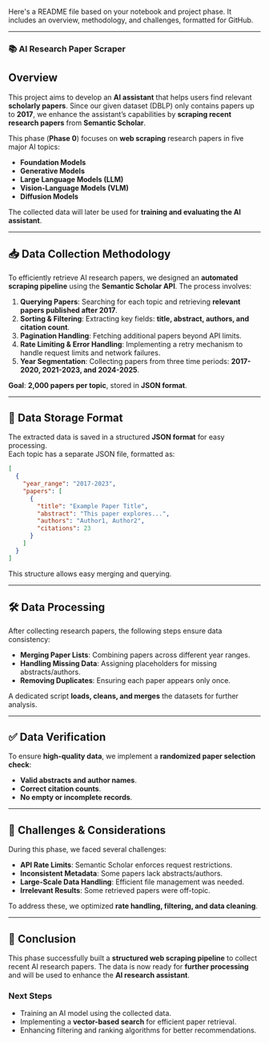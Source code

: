 Here's a README file based on your notebook and project phase. It includes an overview, methodology, and challenges, formatted for GitHub.  

---

### 📚 AI Research Paper Scraper

## **Overview**
This project aims to develop an **AI assistant** that helps users find relevant **scholarly papers**. Since our given dataset (DBLP) only contains papers up to **2017**, we enhance the assistant’s capabilities by **scraping recent research papers** from **Semantic Scholar**.

This phase (**Phase 0**) focuses on **web scraping** research papers in five major AI topics:

- **Foundation Models**
- **Generative Models**
- **Large Language Models (LLM)**
- **Vision-Language Models (VLM)**
- **Diffusion Models**

The collected data will later be used for **training and evaluating the AI assistant**.

---

## **📥 Data Collection Methodology**
To efficiently retrieve AI research papers, we designed an **automated scraping pipeline** using the **Semantic Scholar API**. The process involves:

1. **Querying Papers**: Searching for each topic and retrieving **relevant papers published after 2017**.
2. **Sorting & Filtering**: Extracting key fields: **title, abstract, authors, and citation count**.
3. **Pagination Handling**: Fetching additional papers beyond API limits.
4. **Rate Limiting & Error Handling**: Implementing a retry mechanism to handle request limits and network failures.
5. **Year Segmentation**: Collecting papers from three time periods: **2017-2020, 2021-2023, and 2024-2025**.

**Goal**: **2,000 papers per topic**, stored in **JSON format**.

---

## **📂 Data Storage Format**
The extracted data is saved in a structured **JSON format** for easy processing.  
Each topic has a separate JSON file, formatted as:

```json
[
  {
    "year_range": "2017-2023",
    "papers": [
      {
        "title": "Example Paper Title",
        "abstract": "This paper explores...",
        "authors": "Author1, Author2",
        "citations": 23
      }
    ]
  }
]
```

This structure allows easy merging and querying.

---

## **🛠 Data Processing**
After collecting research papers, the following steps ensure data consistency:

- **Merging Paper Lists**: Combining papers across different year ranges.
- **Handling Missing Data**: Assigning placeholders for missing abstracts/authors.
- **Removing Duplicates**: Ensuring each paper appears only once.

A dedicated script **loads, cleans, and merges** the datasets for further analysis.

---

## **✅ Data Verification**
To ensure **high-quality data**, we implement a **randomized paper selection check**:

- **Valid abstracts and author names**.
- **Correct citation counts**.
- **No empty or incomplete records**.

---

## **🚧 Challenges & Considerations**
During this phase, we faced several challenges:

- **API Rate Limits**: Semantic Scholar enforces request restrictions.
- **Inconsistent Metadata**: Some papers lack abstracts/authors.
- **Large-Scale Data Handling**: Efficient file management was needed.
- **Irrelevant Results**: Some retrieved papers were off-topic.

To address these, we optimized **rate handling, filtering, and data cleaning**.

---

## **🎯 Conclusion**
This phase successfully built a **structured web scraping pipeline** to collect recent AI research papers. The data is now ready for **further processing** and will be used to enhance the **AI research assistant**.

### **Next Steps**
- Training an AI model using the collected data.
- Implementing a **vector-based search** for efficient paper retrieval.
- Enhancing filtering and ranking algorithms for better recommendations.


